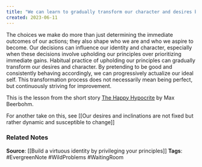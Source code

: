 ```yaml
---
title: "We can learn to gradually transform our character and desires by habitually practicing and upholding our principles"
created: 2023-06-11
---
```


The choices we make do more than just determining the immediate outcomes of our actions; they also shape who we are and who we aspire to become. Our decisions can influence our identity and character, especially when these decisions involve upholding our principles over prioritizing immediate gains. Habitual practice of upholding our principles can gradually transform our desires and character. By pretending to be good and consistently behaving accordingly, we can progressively actualize our ideal self. This transformation process does not necessarily mean being perfect, but continuously striving for improvement.

This is the lesson from the short story [The Happy Hypocrite](https://en.wikipedia.org/wiki/The_Happy_Hypocrite) by Max Beerbohm. 

For another take on this, see [[Our desires and inclinations are not fixed but rather dynamic and susceptible to change]]

### Related Notes
**Source**: [[Build a virtuous identity by privileging your principles]]
**Tags**: #EvergreenNote #WildProblems #WaitingRoom 

